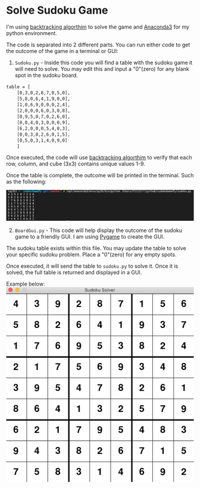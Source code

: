 # Solve Sudoku Game

I'm using [backtracking algorthim](https://en.wikipedia.org/wiki/Backtracking) to solve the game and [Anaconda3](https://www.anaconda.com/distribution/) for my python environment. 

The code is separated into 2 different parts. You can run either code to get the outcome of the game in a terminal or GUI:

1. `Sudoku.py` - Inside this code you will find a table with the sudoku game it will need to solve. You may edit this and input a "0"(zero) for any blank spot in the sudoku board. 

```
table = [
    [0,3,0,2,8,7,0,5,0],
    [5,8,0,6,4,1,9,0,0], 
    [1,0,6,9,0,0,0,2,4], 
    [2,0,0,0,6,0,3,0,8], 
    [0,9,5,0,7,0,2,6,0], 
    [8,0,4,0,3,0,0,0,9], 
    [6,2,0,0,0,5,4,0,3], 
    [0,0,3,8,2,6,0,1,5], 
    [0,5,0,3,1,4,0,9,0]
    ]
```
Once executed, the code will use [backtracking algorthim](https://en.wikipedia.org/wiki/Backtracking) to verify that each row, column, and cube (3x3) contains unique values 1-9. 

Once the table is complete, the outcome will be printed in the terminal. Such as the following:

![sudoku_terminal](./images/Sudoku_Solver_sudoku_terminal.png)

2. `BoardGui.py` - This code will help display the outcome of the sudoku game to a friendly GUI. I am using [Pygame](https://www.pygame.org/docs/) to create the GUI.

The sudoku table exists within this file. You may update the table to solve your specific sudoku problem. Place a "0"(zero) for any empty spots. 

Once executed, it will send the table to `sudoku.py` to solve it. Once it is solved, the full table is returned and displayed in a GUI. 

Example below:
![BoardGui](./images/Sudoku_Solver_BoardGui.png)